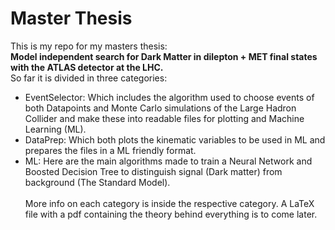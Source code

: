 # Master Thesis
This is my repo for my masters thesis: <br/>
**Model independent search for Dark Matter in dilepton + MET final states with the ATLAS detector at the LHC.** <br/>
So far it is divided in three categories:
- EventSelector: Which includes the algorithm used to choose events of both Datapoints and Monte Carlo simulations of the Large Hadron Collider and make these into readable files for plotting and Machine Learning (ML). <br/>
- DataPrep: Which both plots the kinematic variables to be used in ML and prepares the files in a ML friendly format.<br/>
- ML: Here are the main algorithms made to train a Neural Network and Boosted Decision Tree to distinguish signal (Dark matter) from background (The Standard Model).<br/><br/>
More info on each category is inside the respective category. A LaTeX file with a pdf containing the theory behind everything is to come later.